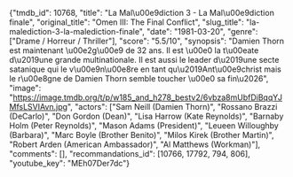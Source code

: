{"tmdb_id": 10768, "title": "La Mal\u00e9diction 3 - La Mal\u00e9diction finale", "original_title": "Omen III: The Final Conflict", "slug_title": "la-malediction-3-la-malediction-finale", "date": "1981-03-20", "genre": ["Drame / Horreur / Thriller"], "score": "5.5/10", "synopsis": "Damien Thorn est maintenant \u00e2g\u00e9 de 32 ans. Il est \u00e0 la t\u00eate d\u2019une grande multinationale. Il est aussi le leader d\u2019une secte satanique qui le v\u00e9n\u00e8re en tant qu\u2019Ant\u00e9christ mais le r\u00e8gne de Damien Thorn semble toucher \u00e0 sa fin\u2026", "image": "https://image.tmdb.org/t/p/w185_and_h278_bestv2/6vbza8mUbfDiBqqYJMfsLSVIAvn.jpg", "actors": ["Sam Neill (Damien Thorn)", "Rossano Brazzi (DeCarlo)", "Don Gordon (Dean)", "Lisa Harrow (Kate Reynolds)", "Barnaby Holm (Peter Reynolds)", "Mason Adams (President)", "Leueen Willoughby (Barbara)", "Marc Boyle (Brother Benito)", "Milos Kirek (Brother Martin)", "Robert Arden (American Ambassador)", "Al Matthews (Workman)"], "comments": [], "recommandations_id": [10766, 17792, 794, 806], "youtube_key": "MEh07Der7dc"}